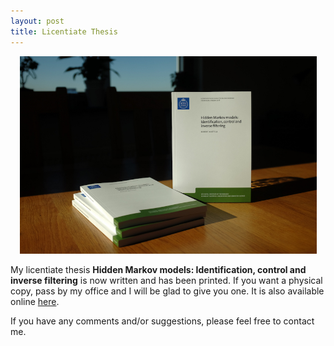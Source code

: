 ```yaml
---
layout: post
title: Licentiate Thesis 
---
```


<p align="center">
    <img width="475" src="/public/lic_bok.jpg">
</p>

My licentiate thesis **Hidden Markov models: Identification, control and inverse
filtering** is now written and has been printed. If you want a physical copy, pass by my
office and I will be glad to give you one. It is also available online
[here](http://www.diva-portal.org/smash/get/diva2:1186464/FULLTEXT01.pdf).

If you have any comments and/or suggestions, please feel free to contact me.


